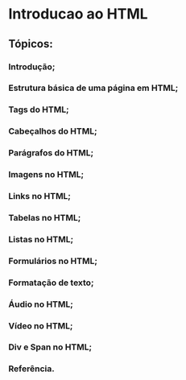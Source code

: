 # Introducao ao HTML

## Tópicos:

### Introdução;
### Estrutura básica de uma página em HTML;
### Tags do HTML;
### Cabeçalhos do HTML;
### Parágrafos do HTML;
### Imagens no HTML;
### Links no HTML;
### Tabelas no HTML;
### Listas no HTML;
### Formulários no HTML;
### Formatação de texto;
### Áudio no HTML;
### Vídeo no HTML;
### Div e Span no HTML;
### Referência.

